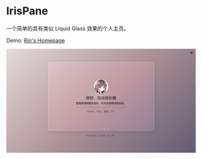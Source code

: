 # IrisPane
一个简单的具有类似 Liquid Glass 效果的个人主页。

Demo: [Rin's Homepage](https://home.r1n.top)

![预览](/Preview.png)
